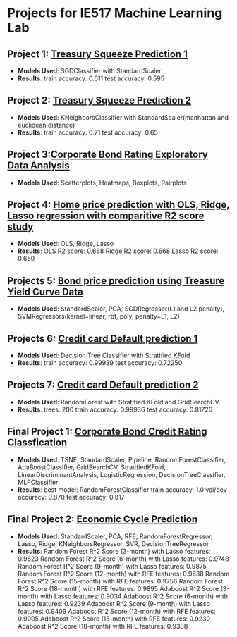 # Projects for IE517 Machine Learning Lab

## Project 1: [Treasury Squeeze Prediction 1](HW1.ipynb)

- **Models Used**: SGDClassifier with StandardScaler
- **Results**:
    train accuracy: 0.611
    test accuracy: 0.595

## Project 2: [Treasury Squeeze Prediction 2](HW2.ipynb)

- **Models Used**: KNeighborsClassifier with StandardScaler(manhattan and euclidean distance)
- **Results**:
    train accuracy: 0.71
    test accuracy: 0.65

## Project 3:[Corporate Bond Rating Exploratory Data Analysis](HW3.ipynb)

- **Models Used**: Scatterplots, Heatmaps, Boxplots, Pairplots

## Project 4: [Home price prediction with OLS, Ridge, Lasso regression with comparitive R2 score study](HW4.ipynb)

- **Models Used**: OLS, Ridge, Lasso
- **Results**:
    OLS R2 score: 0.668
    Ridge R2 score: 0.668
    Lasso R2 score: 0.650

## Projects 5: [Bond price prediction using Treasure Yield Curve Data](HW5.ipynb)

- **Models Used**: StandardScaler, PCA, SGDRegressor(L1 and L2 penalty), SVMRegressors(kernel=linear, rbf, poly, penalty=L1, L2)

## Projects 6: [Credit card Default prediction 1](HW6.ipynb)

- **Models Used**: Decision Tree Classifier with Stratified KFold
- **Results**:
    train accuracy: 0.99939
    test accuracy: 0.72250

## Projects 7: [Credit card Default prediction 2](HW7.ipynb)

- **Models Used**: RandomForest with Stratified KFold and GridSearchCV
- **Results**:
    trees: 200
    train accuracy: 0.99936
    test accuracy: 0.81720

## Final Project 1: [Corporate Bond Credit Rating Classfication](group_project_Credit_Score.ipynb)

- **Models Used**: TSNE, StandardScaler, Pipeline, RandomForestClassifier, AdaBoostClassifier, GridSearchCV, StratifiedKFold, LinearDiscriminantAnalysis, LogisticRegression, DecisionTreeClassifier, MLPClassifier
- **Results**:
    best model: RandomForestClassifier
    train accuracy: 1.0
    val/dev accuracy: 0.870
    test accuracy: 0.817

## Final Project 2: [Economic Cycle Prediction](group_project_Credit_Card_Default.ipynb)

- **Models Used**: StandardScaler, PCA, RFE, RandomForestRegressor, Lasso, Ridge, KNeighborsRegressor, SVR, DecisionTreeRegressor
- **Results**:
    Random Forest R^2 Score (3-month) with Lasso features: 0.9623
    Random Forest R^2 Score (6-month) with Lasso features: 0.9748
    Random Forest R^2 Score (9-month) with Lasso features: 0.9875
    Random Forest R^2 Score (12-month) with RFE features: 0.9638
    Random Forest R^2 Score (15-month) with RFE features: 0.9756
    Random Forest R^2 Score (18-month) with RFE features: 0.9895
    Adaboost R^2 Score (3-month) with Lasso features: 0.9034
    Adaboost R^2 Score (6-month) with Lasso features: 0.9239
    Adaboost R^2 Score (9-month) with Lasso features: 0.9409
    Adaboost R^2 Score (12-month) with RFE features: 0.9005
    Adaboost R^2 Score (15-month) with RFE features: 0.9230
    Adaboost R^2 Score (18-month) with RFE features: 0.9388
    
